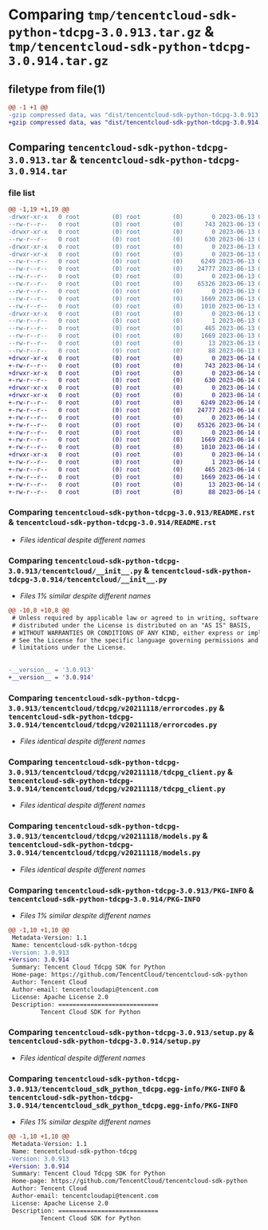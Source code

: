 # Comparing `tmp/tencentcloud-sdk-python-tdcpg-3.0.913.tar.gz` & `tmp/tencentcloud-sdk-python-tdcpg-3.0.914.tar.gz`

## filetype from file(1)

```diff
@@ -1 +1 @@
-gzip compressed data, was "dist/tencentcloud-sdk-python-tdcpg-3.0.913.tar", last modified: Tue Jun 13 02:26:18 2023, max compression
+gzip compressed data, was "dist/tencentcloud-sdk-python-tdcpg-3.0.914.tar", last modified: Wed Jun 14 00:35:24 2023, max compression
```

## Comparing `tencentcloud-sdk-python-tdcpg-3.0.913.tar` & `tencentcloud-sdk-python-tdcpg-3.0.914.tar`

### file list

```diff
@@ -1,19 +1,19 @@
-drwxr-xr-x   0 root         (0) root         (0)        0 2023-06-13 02:26:18.000000 tencentcloud-sdk-python-tdcpg-3.0.913/
--rw-r--r--   0 root         (0) root         (0)      743 2023-06-13 02:26:18.000000 tencentcloud-sdk-python-tdcpg-3.0.913/README.rst
-drwxr-xr-x   0 root         (0) root         (0)        0 2023-06-13 02:26:18.000000 tencentcloud-sdk-python-tdcpg-3.0.913/tencentcloud/
--rw-r--r--   0 root         (0) root         (0)      630 2023-06-13 02:26:18.000000 tencentcloud-sdk-python-tdcpg-3.0.913/tencentcloud/__init__.py
-drwxr-xr-x   0 root         (0) root         (0)        0 2023-06-13 02:26:18.000000 tencentcloud-sdk-python-tdcpg-3.0.913/tencentcloud/tdcpg/
-drwxr-xr-x   0 root         (0) root         (0)        0 2023-06-13 02:26:18.000000 tencentcloud-sdk-python-tdcpg-3.0.913/tencentcloud/tdcpg/v20211118/
--rw-r--r--   0 root         (0) root         (0)     6249 2023-06-13 02:26:18.000000 tencentcloud-sdk-python-tdcpg-3.0.913/tencentcloud/tdcpg/v20211118/errorcodes.py
--rw-r--r--   0 root         (0) root         (0)    24777 2023-06-13 02:26:18.000000 tencentcloud-sdk-python-tdcpg-3.0.913/tencentcloud/tdcpg/v20211118/tdcpg_client.py
--rw-r--r--   0 root         (0) root         (0)        0 2023-06-13 02:26:18.000000 tencentcloud-sdk-python-tdcpg-3.0.913/tencentcloud/tdcpg/v20211118/__init__.py
--rw-r--r--   0 root         (0) root         (0)    65326 2023-06-13 02:26:18.000000 tencentcloud-sdk-python-tdcpg-3.0.913/tencentcloud/tdcpg/v20211118/models.py
--rw-r--r--   0 root         (0) root         (0)        0 2023-06-13 02:26:18.000000 tencentcloud-sdk-python-tdcpg-3.0.913/tencentcloud/tdcpg/__init__.py
--rw-r--r--   0 root         (0) root         (0)     1669 2023-06-13 02:26:18.000000 tencentcloud-sdk-python-tdcpg-3.0.913/PKG-INFO
--rw-r--r--   0 root         (0) root         (0)     1010 2023-06-13 02:26:18.000000 tencentcloud-sdk-python-tdcpg-3.0.913/setup.py
-drwxr-xr-x   0 root         (0) root         (0)        0 2023-06-13 02:26:18.000000 tencentcloud-sdk-python-tdcpg-3.0.913/tencentcloud_sdk_python_tdcpg.egg-info/
--rw-r--r--   0 root         (0) root         (0)        1 2023-06-13 02:26:18.000000 tencentcloud-sdk-python-tdcpg-3.0.913/tencentcloud_sdk_python_tdcpg.egg-info/dependency_links.txt
--rw-r--r--   0 root         (0) root         (0)      465 2023-06-13 02:26:18.000000 tencentcloud-sdk-python-tdcpg-3.0.913/tencentcloud_sdk_python_tdcpg.egg-info/SOURCES.txt
--rw-r--r--   0 root         (0) root         (0)     1669 2023-06-13 02:26:18.000000 tencentcloud-sdk-python-tdcpg-3.0.913/tencentcloud_sdk_python_tdcpg.egg-info/PKG-INFO
--rw-r--r--   0 root         (0) root         (0)       13 2023-06-13 02:26:18.000000 tencentcloud-sdk-python-tdcpg-3.0.913/tencentcloud_sdk_python_tdcpg.egg-info/top_level.txt
--rw-r--r--   0 root         (0) root         (0)       88 2023-06-13 02:26:18.000000 tencentcloud-sdk-python-tdcpg-3.0.913/setup.cfg
+drwxr-xr-x   0 root         (0) root         (0)        0 2023-06-14 00:35:24.000000 tencentcloud-sdk-python-tdcpg-3.0.914/
+-rw-r--r--   0 root         (0) root         (0)      743 2023-06-14 00:35:23.000000 tencentcloud-sdk-python-tdcpg-3.0.914/README.rst
+drwxr-xr-x   0 root         (0) root         (0)        0 2023-06-14 00:35:24.000000 tencentcloud-sdk-python-tdcpg-3.0.914/tencentcloud/
+-rw-r--r--   0 root         (0) root         (0)      630 2023-06-14 00:35:23.000000 tencentcloud-sdk-python-tdcpg-3.0.914/tencentcloud/__init__.py
+drwxr-xr-x   0 root         (0) root         (0)        0 2023-06-14 00:35:24.000000 tencentcloud-sdk-python-tdcpg-3.0.914/tencentcloud/tdcpg/
+drwxr-xr-x   0 root         (0) root         (0)        0 2023-06-14 00:35:24.000000 tencentcloud-sdk-python-tdcpg-3.0.914/tencentcloud/tdcpg/v20211118/
+-rw-r--r--   0 root         (0) root         (0)     6249 2023-06-14 00:35:23.000000 tencentcloud-sdk-python-tdcpg-3.0.914/tencentcloud/tdcpg/v20211118/errorcodes.py
+-rw-r--r--   0 root         (0) root         (0)    24777 2023-06-14 00:35:23.000000 tencentcloud-sdk-python-tdcpg-3.0.914/tencentcloud/tdcpg/v20211118/tdcpg_client.py
+-rw-r--r--   0 root         (0) root         (0)        0 2023-06-14 00:35:23.000000 tencentcloud-sdk-python-tdcpg-3.0.914/tencentcloud/tdcpg/v20211118/__init__.py
+-rw-r--r--   0 root         (0) root         (0)    65326 2023-06-14 00:35:23.000000 tencentcloud-sdk-python-tdcpg-3.0.914/tencentcloud/tdcpg/v20211118/models.py
+-rw-r--r--   0 root         (0) root         (0)        0 2023-06-14 00:35:23.000000 tencentcloud-sdk-python-tdcpg-3.0.914/tencentcloud/tdcpg/__init__.py
+-rw-r--r--   0 root         (0) root         (0)     1669 2023-06-14 00:35:24.000000 tencentcloud-sdk-python-tdcpg-3.0.914/PKG-INFO
+-rw-r--r--   0 root         (0) root         (0)     1010 2023-06-14 00:35:23.000000 tencentcloud-sdk-python-tdcpg-3.0.914/setup.py
+drwxr-xr-x   0 root         (0) root         (0)        0 2023-06-14 00:35:24.000000 tencentcloud-sdk-python-tdcpg-3.0.914/tencentcloud_sdk_python_tdcpg.egg-info/
+-rw-r--r--   0 root         (0) root         (0)        1 2023-06-14 00:35:24.000000 tencentcloud-sdk-python-tdcpg-3.0.914/tencentcloud_sdk_python_tdcpg.egg-info/dependency_links.txt
+-rw-r--r--   0 root         (0) root         (0)      465 2023-06-14 00:35:24.000000 tencentcloud-sdk-python-tdcpg-3.0.914/tencentcloud_sdk_python_tdcpg.egg-info/SOURCES.txt
+-rw-r--r--   0 root         (0) root         (0)     1669 2023-06-14 00:35:24.000000 tencentcloud-sdk-python-tdcpg-3.0.914/tencentcloud_sdk_python_tdcpg.egg-info/PKG-INFO
+-rw-r--r--   0 root         (0) root         (0)       13 2023-06-14 00:35:24.000000 tencentcloud-sdk-python-tdcpg-3.0.914/tencentcloud_sdk_python_tdcpg.egg-info/top_level.txt
+-rw-r--r--   0 root         (0) root         (0)       88 2023-06-14 00:35:24.000000 tencentcloud-sdk-python-tdcpg-3.0.914/setup.cfg
```

### Comparing `tencentcloud-sdk-python-tdcpg-3.0.913/README.rst` & `tencentcloud-sdk-python-tdcpg-3.0.914/README.rst`

 * *Files identical despite different names*

### Comparing `tencentcloud-sdk-python-tdcpg-3.0.913/tencentcloud/__init__.py` & `tencentcloud-sdk-python-tdcpg-3.0.914/tencentcloud/__init__.py`

 * *Files 1% similar despite different names*

```diff
@@ -10,8 +10,8 @@
 # Unless required by applicable law or agreed to in writing, software
 # distributed under the License is distributed on an "AS IS" BASIS,
 # WITHOUT WARRANTIES OR CONDITIONS OF ANY KIND, either express or implied.
 # See the License for the specific language governing permissions and
 # limitations under the License.
 
 
-__version__ = '3.0.913'
+__version__ = '3.0.914'
```

### Comparing `tencentcloud-sdk-python-tdcpg-3.0.913/tencentcloud/tdcpg/v20211118/errorcodes.py` & `tencentcloud-sdk-python-tdcpg-3.0.914/tencentcloud/tdcpg/v20211118/errorcodes.py`

 * *Files identical despite different names*

### Comparing `tencentcloud-sdk-python-tdcpg-3.0.913/tencentcloud/tdcpg/v20211118/tdcpg_client.py` & `tencentcloud-sdk-python-tdcpg-3.0.914/tencentcloud/tdcpg/v20211118/tdcpg_client.py`

 * *Files identical despite different names*

### Comparing `tencentcloud-sdk-python-tdcpg-3.0.913/tencentcloud/tdcpg/v20211118/models.py` & `tencentcloud-sdk-python-tdcpg-3.0.914/tencentcloud/tdcpg/v20211118/models.py`

 * *Files identical despite different names*

### Comparing `tencentcloud-sdk-python-tdcpg-3.0.913/PKG-INFO` & `tencentcloud-sdk-python-tdcpg-3.0.914/PKG-INFO`

 * *Files 1% similar despite different names*

```diff
@@ -1,10 +1,10 @@
 Metadata-Version: 1.1
 Name: tencentcloud-sdk-python-tdcpg
-Version: 3.0.913
+Version: 3.0.914
 Summary: Tencent Cloud Tdcpg SDK for Python
 Home-page: https://github.com/TencentCloud/tencentcloud-sdk-python
 Author: Tencent Cloud
 Author-email: tencentcloudapi@tencent.com
 License: Apache License 2.0
 Description: ============================
         Tencent Cloud SDK for Python
```

### Comparing `tencentcloud-sdk-python-tdcpg-3.0.913/setup.py` & `tencentcloud-sdk-python-tdcpg-3.0.914/setup.py`

 * *Files identical despite different names*

### Comparing `tencentcloud-sdk-python-tdcpg-3.0.913/tencentcloud_sdk_python_tdcpg.egg-info/PKG-INFO` & `tencentcloud-sdk-python-tdcpg-3.0.914/tencentcloud_sdk_python_tdcpg.egg-info/PKG-INFO`

 * *Files 1% similar despite different names*

```diff
@@ -1,10 +1,10 @@
 Metadata-Version: 1.1
 Name: tencentcloud-sdk-python-tdcpg
-Version: 3.0.913
+Version: 3.0.914
 Summary: Tencent Cloud Tdcpg SDK for Python
 Home-page: https://github.com/TencentCloud/tencentcloud-sdk-python
 Author: Tencent Cloud
 Author-email: tencentcloudapi@tencent.com
 License: Apache License 2.0
 Description: ============================
         Tencent Cloud SDK for Python
```

